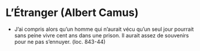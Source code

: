# L’Étranger (Albert Camus)
* J’ai compris alors qu’un homme qui n’aurait vécu qu’un seul jour pourrait sans peine vivre cent ans dans une prison. Il aurait assez de souvenirs pour ne pas s’ennuyer. (loc. 843-44)
